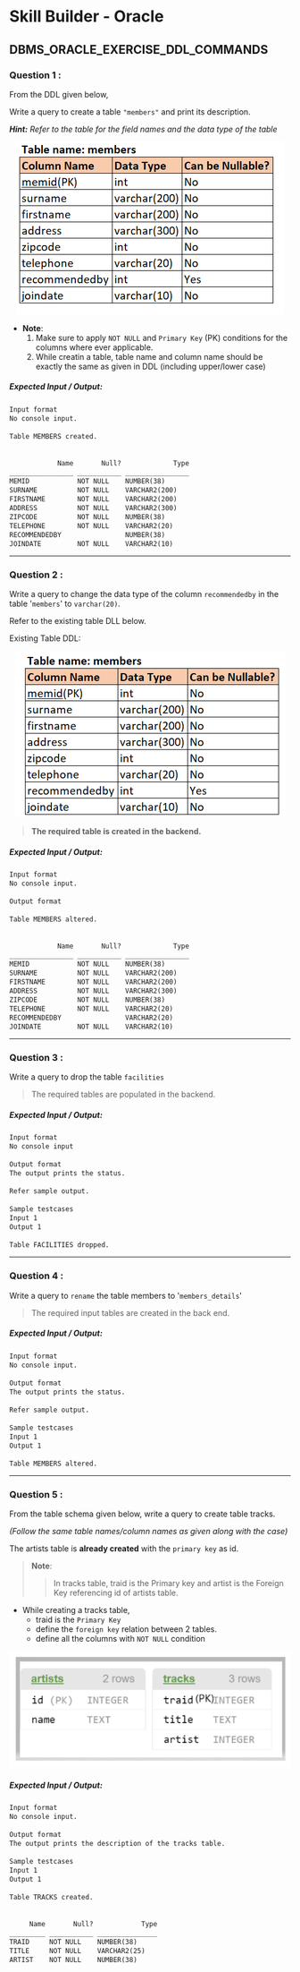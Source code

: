 # Skill Builder - Oracle

## DBMS_ORACLE_EXERCISE_DDL_COMMANDS

### Question 1 :

From the DDL given below,

Write a query to create  a table `"members"` and print its description.

***Hint:** Refer to the table for the field names and the data type of the table* 

<div align="center">
    <img src="../src/SB_Q1.png" alt="" title="Question 1" />
</div>

- **Note**:
    1. Make sure to apply `NOT NULL` and `Primary Key` (PK) conditions for the columns where ever applicable.
    2. While creatin a table, table name and column name should be exactly the same as given in DDL (including upper/lower case)

##### Expected Input / Output:

```
Input format
No console input.

Table MEMBERS created.


            Name       Null?             Type
________________ ___________ ________________
MEMID            NOT NULL    NUMBER(38)      
SURNAME          NOT NULL    VARCHAR2(200)    
FIRSTNAME        NOT NULL    VARCHAR2(200)    
ADDRESS          NOT NULL    VARCHAR2(300)    
ZIPCODE          NOT NULL    NUMBER(38)      
TELEPHONE        NOT NULL    VARCHAR2(20)    
RECOMMENDEDBY                NUMBER(38)      
JOINDATE         NOT NULL    VARCHAR2(10)
```

---

### Question 2 :

Write a query to change the data type of the column `recommendedby` in the table '`members`' to `varchar(20)`.

Refer to the existing table DLL below.

Existing Table DDL:

<div align="center">
    <img src="../src/SB_Q2.png" alt="" title="Question 2" />
</div>

> **The required table is created in the backend.**

##### Expected Input / Output:

```
Input format
No console input.

Output format

Table MEMBERS altered.


            Name       Null?             Type 
________________ ___________ ________________ 
MEMID            NOT NULL    NUMBER(38)       
SURNAME          NOT NULL    VARCHAR2(200)    
FIRSTNAME        NOT NULL    VARCHAR2(200)    
ADDRESS          NOT NULL    VARCHAR2(300)    
ZIPCODE          NOT NULL    NUMBER(38)       
TELEPHONE        NOT NULL    VARCHAR2(20)     
RECOMMENDEDBY                VARCHAR2(20)     
JOINDATE         NOT NULL    VARCHAR2(10)  
```

---

### Question 3 :

Write a query to drop the table `facilities`

> The required tables are populated in the backend.

##### Expected Input / Output:

```
Input format
No console input

Output format
The output prints the status.

Refer sample output.

Sample testcases
Input 1
Output 1

Table FACILITIES dropped.
```

---

### Question 4 :

Write a query to `rename` the table members to '`members_details`'

> The required input tables are created in the back end.

##### Expected Input / Output:

```
Input format
No console input.

Output format
The output prints the status.

Refer sample output.

Sample testcases
Input 1
Output 1

Table MEMBERS altered.
```

---

### Question 5 :

From the table schema given below, write a query to create table tracks.

*(Follow the same table names/column names as given along with the case)*

The artists table is **already created** with the `primary key` as id.

> **Note**:
>
>> In tracks table, traid is the Primary key and artist is the Foreign Key referencing id of artists table.

- While creating a tracks table,
  - traid is the `Primary Key`
  - define the `foreign key` relation between 2 tables.
  - define all the columns with `NOT NULL` condition

<div align="center">
    <img src="../src/SB_Q5.png" alt="" title="Question 5" />
</div>

##### Expected Input / Output:

```
Input format
No console input.

Output format
The output prints the description of the tracks table.

Sample testcases
Input 1
Output 1

Table TRACKS created.


     Name       Null?            Type 
_________ ___________ _______________ 
TRAID     NOT NULL    NUMBER(38)      
TITLE     NOT NULL    VARCHAR2(25)    
ARTIST    NOT NULL    NUMBER(38)     
```